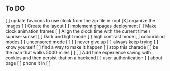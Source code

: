 ## To DO

[ ] update favicons to use clock from the zip file in root
[X] organize the images
[ ] Create the layout
[ ] implement ghpages deployment
[ ] Make clock animation frames
[ ] Align the clock time with the current time / sunrise-sunset
[ ] Dark and light mode
[ } high contrast mode
[ ] colourblind modes
[ ] uncensored mode
[ ]
[ ] never give up
[ ] always keep trying
[ ] know yourself
[ ] find a way to make it happen
[ ] stop this charade
[ ] be the man that walks 5000 miles
[ ]
[ ] Add time experience saving with cookies and then persist that on a backend
[ ] user authentication
[ ] about page
[ ] phone it in
[ ] 
